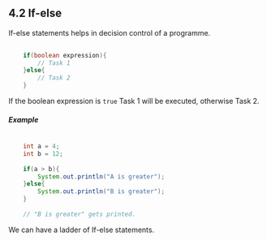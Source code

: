 ## 4.2 If-else

If-else statements helps in decision control of a programme.

```java
    
    if(boolean expression){
        // Task 1
    }else{
        // Task 2
    }

```

If the boolean expression is `true` Task 1 will be executed, otherwise Task 2.

##### Example

```java

    int a = 4;
    int b = 12;
    
    if(a > b){
        System.out.println("A is greater");
    }else{
        System.out.println("B is greater");
    }
    
    // "B is greater" gets printed.
```

We can have a ladder of If-else statements.

```java
    

```


